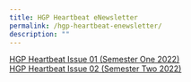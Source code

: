 ```yaml
---
title: HGP Heartbeat eNewsletter
permalink: /hgp-heartbeat-enewsletter/
description: ""
---
```


<p><a href="/files/HGP%20Heartbeat%20Issue%2001%202022.pdf" target="_blank" rel="noopener">HGP Heartbeat Issue 01 (Semester One 2022)</a><br /><a href="/files/2022%20HGPHearbeat%20Issue02.pdf" target="_blank" rel="noopener">HGP Heartbeat Issue 02 (Semester Two 2022)</a></p>